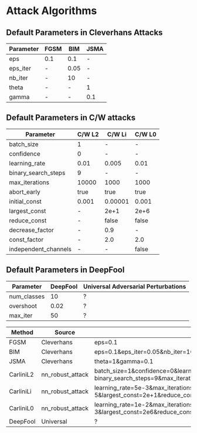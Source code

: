 # Attack Algorithms

## Default Parameters in Cleverhans Attacks
|  Parameter |  FGSM   |  BIM   | JSMA |
|------------|---------|--------|------|
|    eps     |  0.1    |   0.1  |- |
|  eps_iter  |   -   |   0.05 |  - |
|  nb_iter   |   -   |  10    |  - |
|   theta    |   -   |   -  | 1    |
|   gamma    |   -   |   -  | 0.1  |


## Default Parameters in C/W attacks
|       Parameter       | C/W L2   |  C/W Li   | C/W L0 |
|-----------------------|----------|-----------|--------|
| batch_size            |   1    |    -    |   -  |
| confidence            |  0    |    -    |   -  |
| learning_rate         |  0.01    |    0.005    |   0.01  |
| binary_search_steps   |   9    |    -    |   -  |
| max_iterations        |   10000    |    1000    |   1000  |
| abort_early           |   true    |    true    |   true|
| initial_const         |   0.001    |    0.00001    |   0.001  |
| largest_const         |   -    |    2e+1    |   2e+6  |
| reduce_const          |   -    |    false    |   false  |
| decrease_factor       |   -    |    0.9    |   -  |
| const_factor          |   -    |    2.0    |   2.0  |
| independent_channels  |   -    |    -    |   false  |


## Default Parameters in DeepFool
|       Parameter       |  DeepFool   |  Universal Adversarial Perturbations |
|-----------------------|-------------|--------------------------------------|
|    num_classes        |  10         |             ?                        |
|    overshoot          | 0.02        |             ?                        |
|    max_iter           |  50         |             ?                        |




|     Method        |      Source       |          Default Parameters             |
|-------------------|-------------------|-----------------------------------------|
|      FGSM         | Cleverhans        |     eps=0.1                                    |
|      BIM          | Cleverhans        |     eps=0.1&eps_iter=0.05&nb_iter=10    |
|      JSMA         | Cleverhans        |     theta=1&gamma=0.1     |
| CarliniL2 | nn_robust_attack  |    batch_size=1&confidence=0&learning_rate=0.01& binary_search_steps=9&max_iterations=10000& abort_early=true&initial_const=0.001 |
| CarliniLi | nn_robust_attack  |    learning_rate=5e-3&max_iterations=1000&abort_early=true&initial_const=1e-5&largest_const=2e+1&reduce_const=false&decrease_factor=0.9&const_factor=2.0 |
| CarliniL0 | nn_robust_attack  |    learning_rate=1e-2&max_iterations=1000&abort_early=true&initial_const=1e-3&largest_const=2e6&reduce_const=false&const_factor=2.0&independent_channels=false |
| DeepFool          |  Universal          |? |

